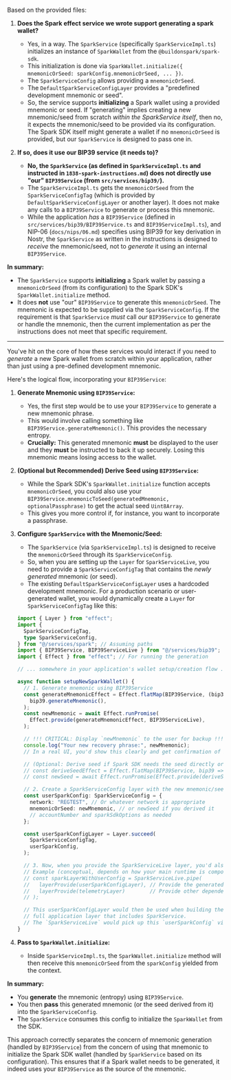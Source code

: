 Based on the provided files:

1.  **Does the Spark effect service we wrote support generating a spark wallet?**

    - Yes, in a way. The `SparkService` (specifically `SparkServiceImpl.ts`) initializes an instance of `SparkWallet` from the `@buildonspark/spark-sdk`.
    - This initialization is done via `SparkWallet.initialize({ mnemonicOrSeed: sparkConfig.mnemonicOrSeed, ... })`.
    - The `SparkServiceConfig` allows providing a `mnemonicOrSeed`.
    - The `DefaultSparkServiceConfigLayer` provides a "predefined development mnemonic or seed".
    - So, the service supports **initializing** a Spark wallet using a provided mnemonic or seed. If "generating" implies creating a new mnemonic/seed from scratch _within the SparkService itself_, then no, it expects the mnemonic/seed to be provided via its configuration. The Spark SDK itself might generate a wallet if no `mnemonicOrSeed` is provided, but our `SparkService` is designed to pass one in.

2.  **If so, does it use our BIP39 service (it needs to)?**

    - **No, the `SparkService` (as defined in `SparkServiceImpl.ts` and instructed in `1838-spark-instructions.md`) does not directly use "our" `BIP39Service` (from `src/services/bip39/`).**
    - The `SparkServiceImpl.ts` gets the `mnemonicOrSeed` from the `SparkServiceConfigTag` (which is provided by `DefaultSparkServiceConfigLayer` or another layer). It does not make any calls to a `BIP39Service` to generate or process this mnemonic.
    - While the application _has_ a `BIP39Service` (defined in `src/services/bip39/BIP39Service.ts` and `BIP39ServiceImpl.ts`), and NIP-06 (`docs/nips/06.md`) specifies using BIP39 for key derivation in Nostr, the `SparkService` as written in the instructions is designed to _receive_ the mnemonic/seed, not to _generate_ it using an internal `BIP39Service`.

**In summary:**

- The `SparkService` supports **initializing** a Spark wallet by passing a `mnemonicOrSeed` (from its configuration) to the Spark SDK's `SparkWallet.initialize` method.
- It does **not** use "our" `BIP39Service` to generate this `mnemonicOrSeed`. The mnemonic is expected to be supplied via the `SparkServiceConfig`. If the requirement is that `SparkService` _must_ call _our_ `BIP39Service` to generate or handle the mnemonic, then the current implementation as per the instructions does not meet that specific requirement.

---

You've hit on the core of how these services would interact if you need to _generate_ a new Spark wallet from scratch within your application, rather than just using a pre-defined development mnemonic.

Here's the logical flow, incorporating your `BIP39Service`:

1.  **Generate Mnemonic using `BIP39Service`:**

    - Yes, the first step would be to use your `BIP39Service` to generate a new mnemonic phrase.
    - This would involve calling something like `BIP39Service.generateMnemonic()`. This provides the necessary entropy.
    - **Crucially:** This generated mnemonic **must** be displayed to the user and they **must** be instructed to back it up securely. Losing this mnemonic means losing access to the wallet.

2.  **(Optional but Recommended) Derive Seed using `BIP39Service`:**

    - While the Spark SDK's `SparkWallet.initialize` function accepts `mnemonicOrSeed`, you could also use your `BIP39Service.mnemonicToSeed(generatedMnemonic, optionalPassphrase)` to get the actual seed `Uint8Array`.
    - This gives you more control if, for instance, you want to incorporate a passphrase.

3.  **Configure `SparkService` with the Mnemonic/Seed:**

    - The `SparkService` (via `SparkServiceImpl.ts`) is designed to receive the `mnemonicOrSeed` through its `SparkServiceConfig`.
    - So, when you are setting up the `Layer` for `SparkServiceLive`, you need to provide a `SparkServiceConfigTag` that contains the _newly generated_ mnemonic (or seed).
    - The existing `DefaultSparkServiceConfigLayer` uses a hardcoded development mnemonic. For a production scenario or user-generated wallet, you would dynamically create a `Layer` for `SparkServiceConfigTag` like this:

    ```typescript
    import { Layer } from "effect";
    import {
      SparkServiceConfigTag,
      type SparkServiceConfig,
    } from "@/services/spark"; // Assuming paths
    import { BIP39Service, BIP39ServiceLive } from "@/services/bip39";
    import { Effect } from "effect"; // For running the generation

    // ... somewhere in your application's wallet setup/creation flow ...

    async function setupNewSparkWallet() {
      // 1. Generate mnemonic using BIP39Service
      const generateMnemonicEffect = Effect.flatMap(BIP39Service, (bip39) =>
        bip39.generateMnemonic(),
      );
      const newMnemonic = await Effect.runPromise(
        Effect.provide(generateMnemonicEffect, BIP39ServiceLive),
      );

      // !!! CRITICAL: Display `newMnemonic` to the user for backup !!!
      console.log("Your new recovery phrase:", newMnemonic);
      // In a real UI, you'd show this clearly and get confirmation of backup.

      // (Optional: Derive seed if Spark SDK needs the seed directly or if you use a passphrase)
      // const deriveSeedEffect = Effect.flatMap(BIP39Service, bip39 => bip39.mnemonicToSeed(newMnemonic));
      // const newSeed = await Effect.runPromise(Effect.provide(deriveSeedEffect, BIP39ServiceLive));

      // 2. Create a SparkServiceConfig layer with the new mnemonic/seed
      const userSparkConfig: SparkServiceConfig = {
        network: "REGTEST", // Or whatever network is appropriate
        mnemonicOrSeed: newMnemonic, // or newSeed if you derived it
        // accountNumber and sparkSdkOptions as needed
      };

      const userSparkConfigLayer = Layer.succeed(
        SparkServiceConfigTag,
        userSparkConfig,
      );

      // 3. Now, when you provide the SparkServiceLive layer, you'd also provide this user-specific config
      // Example (conceptual, depends on how your main runtime is composed):
      // const sparkLayerWithUserConfig = SparkServiceLive.pipe(
      //   layerProvide(userSparkConfigLayer), // Provide the generated config
      //   layerProvide(telemetryLayer)        // Provide other dependencies like telemetry
      // );

      // This userSparkConfigLayer would then be used when building the
      // full application layer that includes SparkService.
      // The `SparkServiceLive` would pick up this `userSparkConfig` via `SparkServiceConfigTag`.
    }
    ```

4.  **Pass to `SparkWallet.initialize`:**
    - Inside `SparkServiceImpl.ts`, the `SparkWallet.initialize` method will then receive this `mnemonicOrSeed` from the `sparkConfig` yielded from the context.

**In summary:**

- You **generate** the mnemonic (entropy) using `BIP39Service`.
- You then **pass** this generated mnemonic (or the seed derived from it) into the `SparkServiceConfig`.
- The `SparkService` consumes this config to initialize the `SparkWallet` from the SDK.

This approach correctly separates the concern of mnemonic generation (handled by `BIP39Service`) from the concern of using that mnemonic to initialize the Spark SDK wallet (handled by `SparkService` based on its configuration). This ensures that if a Spark wallet needs to be generated, it indeed uses your `BIP39Service` as the source of the mnemonic.
